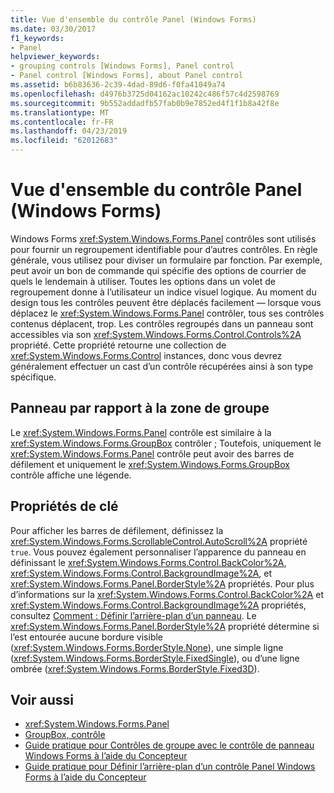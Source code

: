 ```yaml
---
title: Vue d'ensemble du contrôle Panel (Windows Forms)
ms.date: 03/30/2017
f1_keywords:
- Panel
helpviewer_keywords:
- grouping controls [Windows Forms], Panel control
- Panel control [Windows Forms], about Panel control
ms.assetid: b6b83636-2c39-4dad-89d6-f0fa41049a74
ms.openlocfilehash: d4976b3725d04162ac10242c486f57c4d2598769
ms.sourcegitcommit: 9b552addadfb57fab0b9e7852ed4f1f1b8a42f8e
ms.translationtype: MT
ms.contentlocale: fr-FR
ms.lasthandoff: 04/23/2019
ms.locfileid: "62012683"
---
```

# <a name="panel-control-overview-windows-forms"></a>Vue d'ensemble du contrôle Panel (Windows Forms)
Windows Forms <xref:System.Windows.Forms.Panel> contrôles sont utilisés pour fournir un regroupement identifiable pour d’autres contrôles. En règle générale, vous utilisez pour diviser un formulaire par fonction. Par exemple, peut avoir un bon de commande qui spécifie des options de courrier de quels le lendemain à utiliser. Toutes les options dans un volet de regroupement donne à l’utilisateur un indice visuel logique. Au moment du design tous les contrôles peuvent être déplacés facilement — lorsque vous déplacez le <xref:System.Windows.Forms.Panel> contrôler, tous ses contrôles contenus déplacent, trop. Les contrôles regroupés dans un panneau sont accessibles via son <xref:System.Windows.Forms.Control.Controls%2A> propriété. Cette propriété retourne une collection de <xref:System.Windows.Forms.Control> instances, donc vous devrez généralement effectuer un cast d’un contrôle récupérées ainsi à son type spécifique.  
  
## <a name="panel-versus-groupbox"></a>Panneau par rapport à la zone de groupe  
 Le <xref:System.Windows.Forms.Panel> contrôle est similaire à la <xref:System.Windows.Forms.GroupBox> contrôler ; Toutefois, uniquement le <xref:System.Windows.Forms.Panel> contrôle peut avoir des barres de défilement et uniquement le <xref:System.Windows.Forms.GroupBox> contrôle affiche une légende.  
  
## <a name="key-properties"></a>Propriétés de clé  
 Pour afficher les barres de défilement, définissez la <xref:System.Windows.Forms.ScrollableControl.AutoScroll%2A> propriété `true`. Vous pouvez également personnaliser l’apparence du panneau en définissant le <xref:System.Windows.Forms.Control.BackColor%2A>, <xref:System.Windows.Forms.Control.BackgroundImage%2A>, et <xref:System.Windows.Forms.Panel.BorderStyle%2A> propriétés. Pour plus d’informations sur la <xref:System.Windows.Forms.Control.BackColor%2A> et <xref:System.Windows.Forms.Control.BackgroundImage%2A> propriétés, consultez [Comment : Définir l’arrière-plan d’un panneau](how-to-set-the-background-of-a-windows-forms-panel.md). Le <xref:System.Windows.Forms.Panel.BorderStyle%2A> propriété détermine si l’est entourée aucune bordure visible (<xref:System.Windows.Forms.BorderStyle.None>), une simple ligne (<xref:System.Windows.Forms.BorderStyle.FixedSingle>), ou d’une ligne ombrée (<xref:System.Windows.Forms.BorderStyle.Fixed3D>).  
  
## <a name="see-also"></a>Voir aussi

- <xref:System.Windows.Forms.Panel>
- [GroupBox, contrôle](groupbox-control-windows-forms.md)
- [Guide pratique pour Contrôles de groupe avec le contrôle de panneau Windows Forms à l’aide du Concepteur](group-controls-with-wf-panel-control-using-the-designer.md)
- [Guide pratique pour Définir l’arrière-plan d’un contrôle Panel Windows Forms à l’aide du Concepteur](how-to-set-the-background-of-a-windows-forms-panel-using-the-designer.md)
